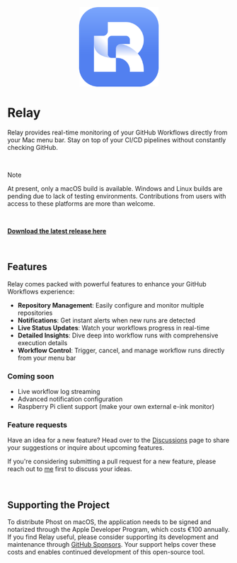 <p align="center">
<img src="./public/icon.png" width="180" />
</p>

# Relay

Relay provides real-time monitoring of your GitHub Workflows directly from your Mac menu bar. Stay on top of your CI/CD pipelines without constantly checking GitHub.

<br />

> [!NOTE]
> At present, only a macOS build is available. Windows and Linux builds are pending due to lack of testing environments. Contributions from users with access to these platforms are more than welcome.

<br />

**[Download the latest release here](https://github.com/gwleuverink/relay/releases)**

<br />

## Features

Relay comes packed with powerful features to enhance your GitHub Workflows experience:

- **Repository Management**: Easily configure and monitor multiple repositories
- **Notifications**: Get instant alerts when new runs are detected
- **Live Status Updates**: Watch your workflows progress in real-time
- **Detailed Insights**: Dive deep into workflow runs with comprehensive execution details
- **Workflow Control**: Trigger, cancel, and manage workflow runs directly from your menu bar

<!-- <div align="center">
<img src="https://github.com/gwleuverink/relay/blob/main/storage/app/public/screenshots/menu-bar.png?raw=true" width="400"  alt="Menu bar screenshot" />

<img src="https://github.com/gwleuverink/relay/blob/main/storage/app/public/screenshots/detail-window.png?raw=true" width="700" alt="Detail window screenshot" />
</div> -->

### Coming soon

- Live workflow log streaming
- Advanced notification configuration
- Raspberry Pi client support (make your own external e-ink monitor)

### Feature requests

Have an idea for a new feature? Head over to the [Discussions](https://github.com/gwleuverink/relay/discussions) page to share your suggestions or inquire about upcoming features.

If you're considering submitting a pull request for a new feature, please reach out to [me](https://github.com/gwleuverink) first to discuss your ideas.

<br />

## Supporting the Project

To distribute Phost on macOS, the application needs to be signed and notarized through the Apple Developer Program, which costs €100 annually. If you find Relay useful, please consider supporting its development and maintenance through [GitHub Sponsors](https://github.com/sponsors/gwleuverink). Your support helps cover these costs and enables continued development of this open-source tool.
